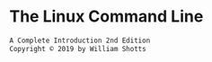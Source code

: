 # The Linux Command Line
```txt
A Complete Introduction 2nd Edition
Copyright ©️ 2019 by William Shotts



```
